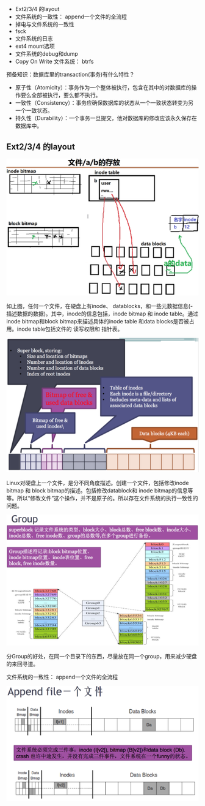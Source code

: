 * Ext2/3/4 的layout
* 文件系统的一致性： append一个文件的全流程
* 掉电与文件系统的一致性
* fsck
* 文件系统的日志
* ext4 mount选项
* 文件系统的debug和dump
* Copy On Write 文件系统： btrfs

预备知识：数据库里的transaction(事务)有什么特性？

* 原子性（Atomicity）：事务作为一个整体被执行，包含在其中的对数据库的操作要么全部被执行，要么都不执行。
* 一致性（Consistency）：事务应确保数据库的状态从一个一致状态转变为另一个一致状态。
* 持久性（Durability）：一个事务一旦提交，他对数据库的修改应该永久保存在数据库中。

## Ext2/3/4 的layout

![image](img/127652263-8b59563d-16e5-4582-9731-514a6533b537.png)

如上图，任何一个文件，在硬盘上有inode、 datablocks，和一些元数据信息(- 描述数据的数据)。其中，inode的信息包括，inode bitmap 和 inode table。通过inode bitmap和block bitmap来描述具体的inode table 和data blocks是否被占用。inode table包括文件的 读写权限和 指针表。

![image](img/127652286-380dd2af-a4d1-4883-aa94-8ad08b112a1e.png)

Linux对硬盘上一个文件，是分不同角度描述。创建一个文件，包括修改inode bitmap 和 block bitmap的描述。包括修改datablock和 inode bitmap的信息等等。所以“修改文件”这个操作，并不是原子的。所以存在文件系统的执行一致性的问题。

![image](img/127652319-055ab693-25f5-44a0-8d51-65affeade3e2.png)

分Group的好处，在同一个目录下的东西，尽量放在同一个group，用来减少硬盘的来回寻道。

文件系统的一致性： append一个文件的全流程

![image](img/127652347-245e71c8-7278-455e-b5dd-a6cfd4243510.png)

